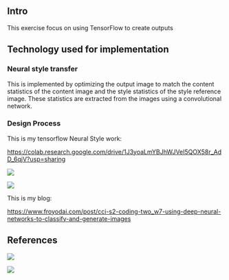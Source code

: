 ## Intro

This exercise focus on using TensorFlow to create outputs

## Technology used for implementation

### Neural style transfer

This is implemented by optimizing the output image to match the content statistics of the content image and the style statistics of the style reference image. These statistics are extracted from the images using a convolutional network.

### Design Process

This is my tensorflow Neural Style work:

https://colab.research.google.com/drive/1J3yoaLmYBJhWJVeI5QOX58r_AdD_6qjV?usp=sharing

![](https://miro.medium.com/max/1400/1*e1vPoNu4FI2bQ1ML53It9A.png)

![](https://miro.medium.com/max/4800/1*-lpXcq4BmEzpXizN7Evr4A.png)

This is my blog:

https://www.froyodai.com/post/cci-s2-coding-two_w7-using-deep-neural-networks-to-classify-and-generate-images

## References

![](https://xqimg.imedao.com/17552eb62482acb3fc6ac6eb.jpg!800.jpg)

![](https://d3rf6j5nx5r04a.cloudfront.net/XSTDWpPQZcTd9FhAFtseOJw9I8U=/2000x1000/blog/2/b/2/2b2099287f0b47f0867bf883bd411369.jpg)

